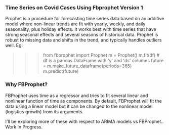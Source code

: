 ### Time Series on Covid Cases Using Fbprophet Version 1
Prophet is a procedure for forecasting time series data based on an additive model where non-linear trends are fit with yearly, weekly, and daily seasonality, plus holiday effects. It works best with time series that have strong seasonal effects and several seasons of historical data. Prophet is robust to missing data and shifts in the trend, and typically handles outliers well.
Eg:
  >>>from fbprophet import Prophet
  >>> m = Prophet()
  >>> m.fit(df)  # df is a pandas.DataFrame with 'y' and 'ds' columns
  >>> future = m.make_future_dataframe(periods=365)
  >>> m.predict(future)

### Why FBProphet?
FBProphet uses time as a regressor and tries to fit several linear and nonlinear function of time as components. By default, FBProphet will fit the data using a linear model but it can be changed to the nonlinear model (logistics growth) from its arguments.

I'll be exploring more of these with respect to ARIMA models vs FBProphet..
Work In Progress.
